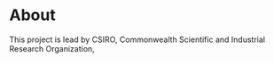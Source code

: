 # About

This project is lead by CSIRO, Commonwealth Scientific and Industrial Research Organization,
